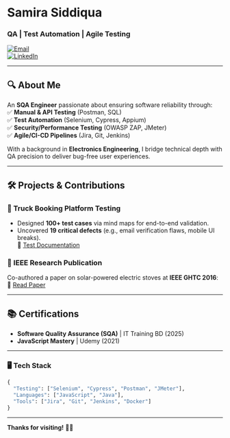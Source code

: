 # Samira Siddiqua
### **QA | Test Automation | Agile Testing**  

[![Email](https://img.shields.io/badge/Email-samira.siddiqua@gmail.com-blue?style=flat&logo=gmail)](mailto:samira.siddiqua@gmail.com)  
[![LinkedIn](https://img.shields.io/badge/LinkedIn-Connect-blue?style=flat&logo=linkedin)](https://www.linkedin.com/in/samira-siddiqua/)  

---

## 🔍 **About Me**  
An **SQA Engineer** passionate about ensuring software reliability through:  
✅ **Manual & API Testing** (Postman, SQL)  
✅ **Test Automation** (Selenium, Cypress, Appium)  
✅ **Security/Performance Testing** (OWASP ZAP, JMeter)  
✅ **Agile/CI-CD Pipelines** (Jira, Git, Jenkins)  

With a background in **Electronics Engineering**, I bridge technical depth with QA precision to deliver bug-free user experiences.  

---

## 🛠 **Projects & Contributions**  

### **🚛 Truck Booking Platform Testing**  
- Designed **100+ test cases** via mind maps for end-to-end validation.  
- Uncovered **19 critical defects** (e.g., email verification flaws, mobile UI breaks).  
📄 [Test Documentation](https://github.com/samirasidd/manual-testing-project)  

### **📜 IEEE Research Publication**  
Co-authored a paper on solar-powered electric stoves at **IEEE GHTC 2016**:  
🔗 [Read Paper](https://doi.org/10.1109/GHTC.2016.7857319)  

---

## 📚 **Certifications**  
- **Software Quality Assurance (SQA)** | IT Training BD (2025)  
- **JavaScript Mastery** | Udemy (2021)

---

### **🖥️ Tech Stack**  
```python
{
  "Testing": ["Selenium", "Cypress", "Postman", "JMeter"],
  "Languages": ["JavaScript", "Java"],
  "Tools": ["Jira", "Git", "Jenkins", "Docker"]
}
```
---

**Thanks for visiting!** 👩‍💻  
